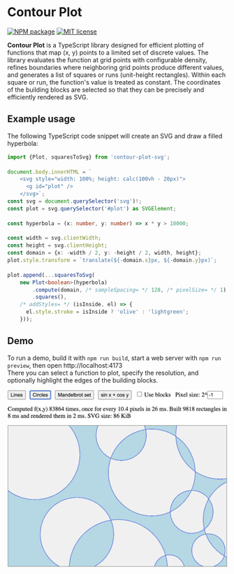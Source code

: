 # Contour Plot

[![NPM package](https://img.shields.io/npm/v/contour-plot-svg.svg?style=flat)](https://npmjs.org/package/contour-plot-svg "View this project on npm")
[![MIT license](https://img.shields.io/badge/license-MIT-brightgreen.svg)](https://opensource.org/licenses/MIT)

**Contour Plot** is a TypeScript library designed for efficient plotting of functions that map (x, y) points to a limited set of discrete values. The library evaluates the function at grid points with configurable density, refines boundaries where neighboring grid points produce different values, and generates a list of squares or runs (unit-height rectangles). Within each square or run, the function's value is treated as constant. The coordinates of the building blocks are selected so that they can be precisely and efficiently rendered as SVG.

## Example usage

The following TypeScript code snippet will create an SVG and draw a filled hyperbola:

```typescript
import {Plot, squaresToSvg} from 'contour-plot-svg';

document.body.innerHTML = `
    <svg style="width: 100%; height: calc(100vh - 20px)">
      <g id="plot" />
    </svg>`;
const svg = document.querySelector('svg')!;
const plot = svg.querySelector('#plot') as SVGElement;

const hyperbola = (x: number, y: number) => x * y > 10000;

const width = svg.clientWidth;
const height = svg.clientHeight;
const domain = {x: -width / 2, y: -height / 2, width, height};
plot.style.transform = `translate(${-domain.x}px, ${-domain.y}px)`;

plot.append(...squaresToSvg(
    new Plot<boolean>(hyperbola)
        .compute(domain, /* sampleSpacing= */ 128, /* pixelSize= */ 1)
        .squares(),
    /* addStyles= */ (isInside, el) => {
      el.style.stroke = isInside ? 'olive' : 'lightgreen';
    }));
```

## Demo

To run a demo, build it with `npm run build`, start a web server with `npm run preview`, then open http://localhost:4173  
There you can select a function to plot, specify the resolution, and optionally highlight the edges of the building blocks.

<img src="screenshot.png" alt="demo screenshot" style="width:587px;"/>
